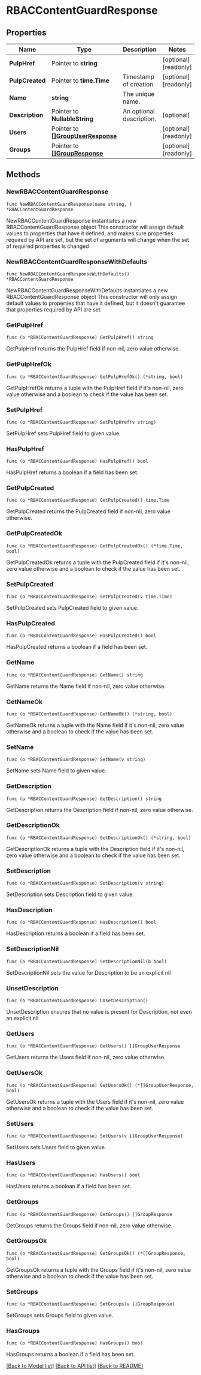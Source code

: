 # RBACContentGuardResponse

## Properties

Name | Type | Description | Notes
------------ | ------------- | ------------- | -------------
**PulpHref** | Pointer to **string** |  | [optional] [readonly] 
**PulpCreated** | Pointer to **time.Time** | Timestamp of creation. | [optional] [readonly] 
**Name** | **string** | The unique name. | 
**Description** | Pointer to **NullableString** | An optional description. | [optional] 
**Users** | Pointer to [**[]GroupUserResponse**](GroupUserResponse.md) |  | [optional] [readonly] 
**Groups** | Pointer to [**[]GroupResponse**](GroupResponse.md) |  | [optional] [readonly] 

## Methods

### NewRBACContentGuardResponse

`func NewRBACContentGuardResponse(name string, ) *RBACContentGuardResponse`

NewRBACContentGuardResponse instantiates a new RBACContentGuardResponse object
This constructor will assign default values to properties that have it defined,
and makes sure properties required by API are set, but the set of arguments
will change when the set of required properties is changed

### NewRBACContentGuardResponseWithDefaults

`func NewRBACContentGuardResponseWithDefaults() *RBACContentGuardResponse`

NewRBACContentGuardResponseWithDefaults instantiates a new RBACContentGuardResponse object
This constructor will only assign default values to properties that have it defined,
but it doesn't guarantee that properties required by API are set

### GetPulpHref

`func (o *RBACContentGuardResponse) GetPulpHref() string`

GetPulpHref returns the PulpHref field if non-nil, zero value otherwise.

### GetPulpHrefOk

`func (o *RBACContentGuardResponse) GetPulpHrefOk() (*string, bool)`

GetPulpHrefOk returns a tuple with the PulpHref field if it's non-nil, zero value otherwise
and a boolean to check if the value has been set.

### SetPulpHref

`func (o *RBACContentGuardResponse) SetPulpHref(v string)`

SetPulpHref sets PulpHref field to given value.

### HasPulpHref

`func (o *RBACContentGuardResponse) HasPulpHref() bool`

HasPulpHref returns a boolean if a field has been set.

### GetPulpCreated

`func (o *RBACContentGuardResponse) GetPulpCreated() time.Time`

GetPulpCreated returns the PulpCreated field if non-nil, zero value otherwise.

### GetPulpCreatedOk

`func (o *RBACContentGuardResponse) GetPulpCreatedOk() (*time.Time, bool)`

GetPulpCreatedOk returns a tuple with the PulpCreated field if it's non-nil, zero value otherwise
and a boolean to check if the value has been set.

### SetPulpCreated

`func (o *RBACContentGuardResponse) SetPulpCreated(v time.Time)`

SetPulpCreated sets PulpCreated field to given value.

### HasPulpCreated

`func (o *RBACContentGuardResponse) HasPulpCreated() bool`

HasPulpCreated returns a boolean if a field has been set.

### GetName

`func (o *RBACContentGuardResponse) GetName() string`

GetName returns the Name field if non-nil, zero value otherwise.

### GetNameOk

`func (o *RBACContentGuardResponse) GetNameOk() (*string, bool)`

GetNameOk returns a tuple with the Name field if it's non-nil, zero value otherwise
and a boolean to check if the value has been set.

### SetName

`func (o *RBACContentGuardResponse) SetName(v string)`

SetName sets Name field to given value.


### GetDescription

`func (o *RBACContentGuardResponse) GetDescription() string`

GetDescription returns the Description field if non-nil, zero value otherwise.

### GetDescriptionOk

`func (o *RBACContentGuardResponse) GetDescriptionOk() (*string, bool)`

GetDescriptionOk returns a tuple with the Description field if it's non-nil, zero value otherwise
and a boolean to check if the value has been set.

### SetDescription

`func (o *RBACContentGuardResponse) SetDescription(v string)`

SetDescription sets Description field to given value.

### HasDescription

`func (o *RBACContentGuardResponse) HasDescription() bool`

HasDescription returns a boolean if a field has been set.

### SetDescriptionNil

`func (o *RBACContentGuardResponse) SetDescriptionNil(b bool)`

 SetDescriptionNil sets the value for Description to be an explicit nil

### UnsetDescription
`func (o *RBACContentGuardResponse) UnsetDescription()`

UnsetDescription ensures that no value is present for Description, not even an explicit nil
### GetUsers

`func (o *RBACContentGuardResponse) GetUsers() []GroupUserResponse`

GetUsers returns the Users field if non-nil, zero value otherwise.

### GetUsersOk

`func (o *RBACContentGuardResponse) GetUsersOk() (*[]GroupUserResponse, bool)`

GetUsersOk returns a tuple with the Users field if it's non-nil, zero value otherwise
and a boolean to check if the value has been set.

### SetUsers

`func (o *RBACContentGuardResponse) SetUsers(v []GroupUserResponse)`

SetUsers sets Users field to given value.

### HasUsers

`func (o *RBACContentGuardResponse) HasUsers() bool`

HasUsers returns a boolean if a field has been set.

### GetGroups

`func (o *RBACContentGuardResponse) GetGroups() []GroupResponse`

GetGroups returns the Groups field if non-nil, zero value otherwise.

### GetGroupsOk

`func (o *RBACContentGuardResponse) GetGroupsOk() (*[]GroupResponse, bool)`

GetGroupsOk returns a tuple with the Groups field if it's non-nil, zero value otherwise
and a boolean to check if the value has been set.

### SetGroups

`func (o *RBACContentGuardResponse) SetGroups(v []GroupResponse)`

SetGroups sets Groups field to given value.

### HasGroups

`func (o *RBACContentGuardResponse) HasGroups() bool`

HasGroups returns a boolean if a field has been set.


[[Back to Model list]](../README.md#documentation-for-models) [[Back to API list]](../README.md#documentation-for-api-endpoints) [[Back to README]](../README.md)


